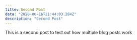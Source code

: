 ```yaml
---
title: Second Post
date: "2020-06-16T21:44:03.284Z"
description: "Second Post"
---
```


This is a second post to test out how multiple blog posts work
